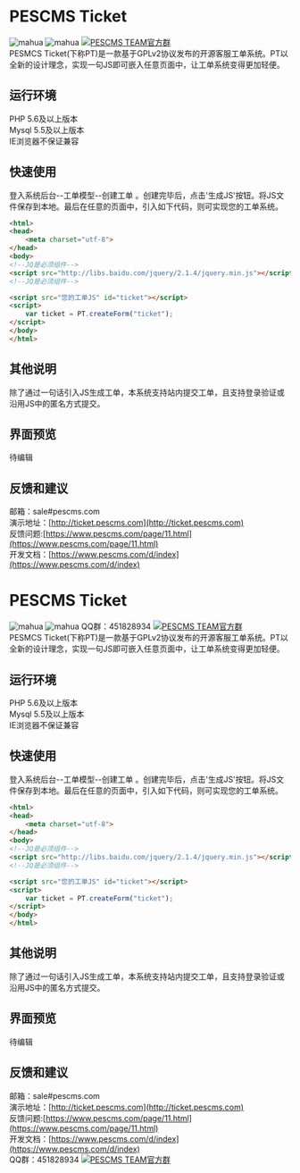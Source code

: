# PESCMS Ticket  
![mahua](https://img.shields.io/github/tag/lazyphp/PESCMS-Ticket.svg) ![mahua](https://img.shields.io/github/license/lazyphp/PESCMS-Ticket.svg) <a target="_blank" href="http://shang.qq.com/wpa/qunwpa?idkey=70b9d382c5751b7b64117191a71d083fbab885f1fb7c009f0dc427851300be3a"><img border="0" src="http://pub.idqqimg.com/wpa/images/group.png" alt="PESCMS TEAM官方群" title="PESCMS TEAM官方群"></a>     
PESMCS Ticket(下称PT)是一款基于GPLv2协议发布的开源客服工单系统。PT以全新的设计理念，实现一句JS即可嵌入任意页面中，让工单系统变得更加轻便。  

## 运行环境
PHP 5.6及以上版本  
Mysql 5.5及以上版本  
IE浏览器不保证兼容  

## 快速使用  
登入系统后台--工单模型--创建工单 。创建完毕后，点击'生成JS'按钮。将JS文件保存到本地。最后在任意的页面中，引入如下代码，则可实现您的工单系统。  
  
```html
<html>
<head>
    <meta charset="utf-8">
</head>
<body>
<!--JQ是必须组件-->
<script src="http://libs.baidu.com/jquery/2.1.4/jquery.min.js"></script>
<!--JQ是必须组件-->

<script src="您的工单JS" id="ticket"></script>
<script>
    var ticket = PT.createForm("ticket");
</script>
</body>
</html>
```

## 其他说明  
除了通过一句话引入JS生成工单，本系统支持站内提交工单，且支持登录验证或沿用JS中的匿名方式提交。  

## 界面预览  
待编辑  

## 反馈和建议  
邮箱：sale#pescms.com  
演示地址：[http://ticket.pescms.com](http://ticket.pescms.com)  
反馈问题:[https://www.pescms.com/page/11.html](https://www.pescms.com/page/11.html)  
开发文档：[https://www.pescms.com/d/index](https://www.pescms.com/d/index)  
# PESCMS Ticket  
![mahua](https://img.shields.io/github/tag/lazyphp/PESCMS-Ticket.svg) ![mahua](https://img.shields.io/github/license/lazyphp/PESCMS-Ticket.svg) QQ群：451828934 <a target="_blank" href="http://shang.qq.com/wpa/qunwpa?idkey=70b9d382c5751b7b64117191a71d083fbab885f1fb7c009f0dc427851300be3a"><img border="0" src="http://pub.idqqimg.com/wpa/images/group.png" alt="PESCMS TEAM官方群" title="PESCMS TEAM官方群"></a>     
PESMCS Ticket(下称PT)是一款基于GPLv2协议发布的开源客服工单系统。PT以全新的设计理念，实现一句JS即可嵌入任意页面中，让工单系统变得更加轻便。  

## 运行环境
PHP 5.6及以上版本  
Mysql 5.5及以上版本  
IE浏览器不保证兼容  

## 快速使用  
登入系统后台--工单模型--创建工单 。创建完毕后，点击'生成JS'按钮。将JS文件保存到本地。最后在任意的页面中，引入如下代码，则可实现您的工单系统。  
  
```html
<html>
<head>
    <meta charset="utf-8">
</head>
<body>
<!--JQ是必须组件-->
<script src="http://libs.baidu.com/jquery/2.1.4/jquery.min.js"></script>
<!--JQ是必须组件-->

<script src="您的工单JS" id="ticket"></script>
<script>
    var ticket = PT.createForm("ticket");
</script>
</body>
</html>
```

## 其他说明  
除了通过一句话引入JS生成工单，本系统支持站内提交工单，且支持登录验证或沿用JS中的匿名方式提交。  

## 界面预览  
待编辑  

## 反馈和建议  
邮箱：sale#pescms.com  
演示地址：[http://ticket.pescms.com](http://ticket.pescms.com)  
反馈问题:[https://www.pescms.com/page/11.html](https://www.pescms.com/page/11.html)  
开发文档：[https://www.pescms.com/d/index](https://www.pescms.com/d/index)  
QQ群：451828934 <a target="_blank" href="http://shang.qq.com/wpa/qunwpa?idkey=70b9d382c5751b7b64117191a71d083fbab885f1fb7c009f0dc427851300be3a"><img border="0" src="http://pub.idqqimg.com/wpa/images/group.png" alt="PESCMS TEAM官方群" title="PESCMS TEAM官方群"></a> 
